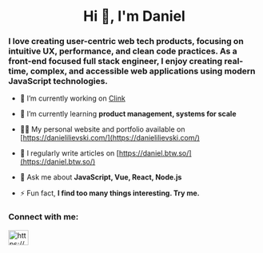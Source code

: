 <h1 align="center">Hi 👋, I'm Daniel</h1>
<h3>I love creating user-centric web tech products, focusing on intuitive UX, performance, and clean code practices. As a front-end focused full stack engineer, I enjoy creating real-time, complex, and accessible web applications using modern JavaScript technologies.</h3>

- 🔭 I’m currently working on [Clink](https://www.clinktags.com/)

- 🌱 I’m currently learning **product management, systems for scale**

- 👨‍💻 My personal website and portfolio available on [https://danielilievski.com/](https://danielilievski.com/)

- 📝 I regularly write articles on [https://daniel.btw.so/](https://daniel.btw.so/)

- 💬 Ask me about **JavaScript, Vue, React, Node.js**

- ⚡ Fun fact, **I find too many things interesting. Try me.**

<h3 align="left">Connect with me:</h3>
<p align="left">
<a href="https://linkedin.com/in/daniel-ilievski/" target="blank"><img align="center" src="https://raw.githubusercontent.com/rahuldkjain/github-profile-readme-generator/master/src/images/icons/Social/linked-in-alt.svg" alt="https://www.linkedin.com/in/daniel-ilievski/" height="30" width="40" /></a>
</p>
